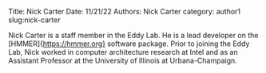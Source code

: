 Title: Nick Carter
Date: 11/21/22
Authors: Nick Carter
category: author1
slug:nick-carter

Nick Carter is a staff member in the Eddy Lab.  He is a lead developer on the [HMMER]{https://hmmer.org} software package.  Prior to joining the Eddy Lab, Nick worked in computer architecture research at Intel and as an Assistant Professor at the University of Illinois at Urbana-Champaign.